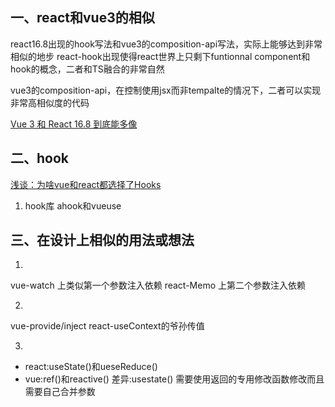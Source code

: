 ## 一、react和vue3的相似

react16.8出现的hook写法和vue3的composition-api写法，实际上能够达到非常相似的地步
react-hook出现使得react世界上只剩下funtionnal component和hook的概念，二者和TS融合的非常自然

vue3的composition-api，在控制使用jsx而非tempalte的情况下，二者可以实现非常高相似度的代码

[Vue 3 和 React 16.8 到底能多像](https://juejin.cn/post/6998038537950429220)


## 二、hook
[浅谈：为啥vue和react都选择了Hooks](https://juejin.cn/post/7066951709678895141)

1. hook库
ahook和vueuse


## 三、在设计上相似的用法或想法
1. 
vue-watch 上类似第一个参数注入依赖
react-Memo 上第二个参数注入依赖

2. 
vue-provide/inject
react-useContext的爷孙传值


3. 
* react:useState()和ueseReduce()
* vue:ref()和reactive()
差异:usestate() 需要使用返回的专用修改函数修改而且需要自己合并参数
